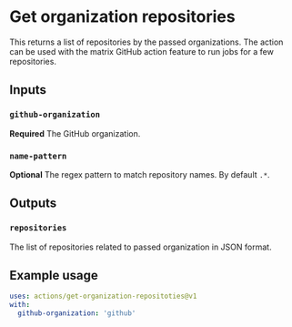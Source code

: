 # Get organization repositories

This returns a list of repositories by the passed organizations. The action can be used with the matrix GitHub action feature to run jobs for a few repositories.

## Inputs

### `github-organization`

**Required** The GitHub organization.

### `name-pattern`

**Optional** The regex pattern to match repository names. By default `.*`.

## Outputs

### `repositories`

The list of repositories related to passed organization in JSON format.

## Example usage
```yaml
uses: actions/get-organization-repositoties@v1
with:
  github-organization: 'github'
```